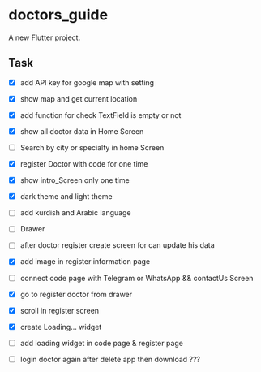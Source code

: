 # doctors_guide

A new Flutter project.

## Task

- [X] add API key for google map with setting
- [X] show map and get current location 
- [x] add function for check TextField is empty or not
- [X] show all doctor data in Home Screen 
- [ ] Search by city or specialty in home Screen
- [x] register Doctor with code for one time
- [x] show intro_Screen only one time
- [x] dark theme and light theme
- [ ] add kurdish and Arabic language
- [ ] Drawer
- [ ] after doctor register create screen for can update his data
- [x] add image in register information page
- [ ] connect code page with Telegram or WhatsApp  && contactUs Screen 
- [X] go to register doctor from drawer 
- [x] scroll in register screen
- [x] create Loading... widget
- [ ] add loading widget in code page & register page
- [ ] login doctor again after delete app then download ???






